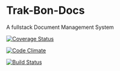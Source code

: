 # Trak-Bon-Docs
A fullstack Document Management System

[![Coverage Status](https://coveralls.io/repos/github/andela-tezebuike/Trak-Bon-Docs/badge.svg)](https://coveralls.io/github/andela-tezebuike/Trak-Bon-Docs)

[![Code Climate](https://codeclimate.com/github/andela-tezebuike/Trak-Bon-Docs/badges/gpa.svg)](https://codeclimate.com/andela-tezebuike/Trak-Bon-Docs)

[![Build Status](https://travis-ci.org/andela-tezebuike/Trak-Bon-Docs.svg?branch=develop)](https://travis-ci.org/andela-tezebuike/Trak-Bon-Docs)